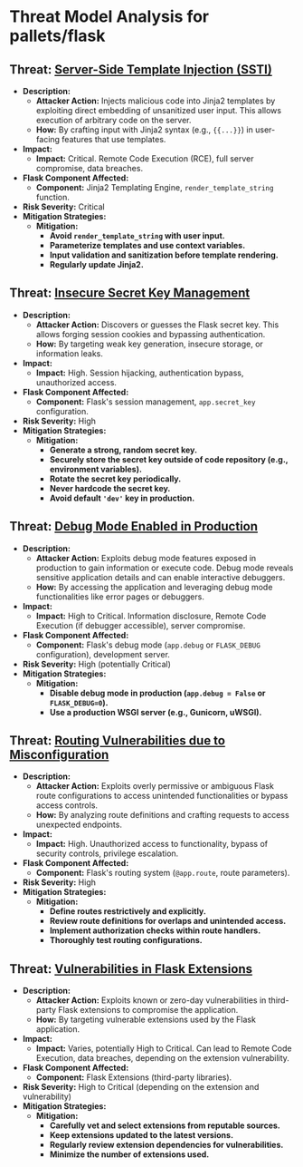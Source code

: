 # Threat Model Analysis for pallets/flask

## Threat: [Server-Side Template Injection (SSTI)](./threats/server-side_template_injection__ssti_.md)

*   **Description:**
    *   **Attacker Action:** Injects malicious code into Jinja2 templates by exploiting direct embedding of unsanitized user input. This allows execution of arbitrary code on the server.
    *   **How:** By crafting input with Jinja2 syntax (e.g., `{{...}}`) in user-facing features that use templates.
*   **Impact:**
    *   **Impact:** Critical. Remote Code Execution (RCE), full server compromise, data breaches.
*   **Flask Component Affected:**
    *   **Component:** Jinja2 Templating Engine, `render_template_string` function.
*   **Risk Severity:** Critical
*   **Mitigation Strategies:**
    *   **Mitigation:**
        *   **Avoid `render_template_string` with user input.**
        *   **Parameterize templates and use context variables.**
        *   **Input validation and sanitization before template rendering.**
        *   **Regularly update Jinja2.**

## Threat: [Insecure Secret Key Management](./threats/insecure_secret_key_management.md)

*   **Description:**
    *   **Attacker Action:** Discovers or guesses the Flask secret key. This allows forging session cookies and bypassing authentication.
    *   **How:** By targeting weak key generation, insecure storage, or information leaks.
*   **Impact:**
    *   **Impact:** High. Session hijacking, authentication bypass, unauthorized access.
*   **Flask Component Affected:**
    *   **Component:** Flask's session management, `app.secret_key` configuration.
*   **Risk Severity:** High
*   **Mitigation Strategies:**
    *   **Mitigation:**
        *   **Generate a strong, random secret key.**
        *   **Securely store the secret key outside of code repository (e.g., environment variables).**
        *   **Rotate the secret key periodically.**
        *   **Never hardcode the secret key.**
        *   **Avoid default `'dev'` key in production.**

## Threat: [Debug Mode Enabled in Production](./threats/debug_mode_enabled_in_production.md)

*   **Description:**
    *   **Attacker Action:** Exploits debug mode features exposed in production to gain information or execute code. Debug mode reveals sensitive application details and can enable interactive debuggers.
    *   **How:** By accessing the application and leveraging debug mode functionalities like error pages or debuggers.
*   **Impact:**
    *   **Impact:** High to Critical. Information disclosure, Remote Code Execution (if debugger accessible), server compromise.
*   **Flask Component Affected:**
    *   **Component:** Flask's debug mode (`app.debug` or `FLASK_DEBUG` configuration), development server.
*   **Risk Severity:** High (potentially Critical)
*   **Mitigation Strategies:**
    *   **Mitigation:**
        *   **Disable debug mode in production (`app.debug = False` or `FLASK_DEBUG=0`).**
        *   **Use a production WSGI server (e.g., Gunicorn, uWSGI).**

## Threat: [Routing Vulnerabilities due to Misconfiguration](./threats/routing_vulnerabilities_due_to_misconfiguration.md)

*   **Description:**
    *   **Attacker Action:** Exploits overly permissive or ambiguous Flask route configurations to access unintended functionalities or bypass access controls.
    *   **How:** By analyzing route definitions and crafting requests to access unexpected endpoints.
*   **Impact:**
    *   **Impact:** High. Unauthorized access to functionality, bypass of security controls, privilege escalation.
*   **Flask Component Affected:**
    *   **Component:** Flask's routing system (`@app.route`, route parameters).
*   **Risk Severity:** High
*   **Mitigation Strategies:**
    *   **Mitigation:**
        *   **Define routes restrictively and explicitly.**
        *   **Review route definitions for overlaps and unintended access.**
        *   **Implement authorization checks within route handlers.**
        *   **Thoroughly test routing configurations.**

## Threat: [Vulnerabilities in Flask Extensions](./threats/vulnerabilities_in_flask_extensions.md)

*   **Description:**
    *   **Attacker Action:** Exploits known or zero-day vulnerabilities in third-party Flask extensions to compromise the application.
    *   **How:** By targeting vulnerable extensions used by the Flask application.
*   **Impact:**
    *   **Impact:** Varies, potentially High to Critical. Can lead to Remote Code Execution, data breaches, depending on the extension vulnerability.
*   **Flask Component Affected:**
    *   **Component:** Flask Extensions (third-party libraries).
*   **Risk Severity:** High to Critical (depending on the extension and vulnerability)
*   **Mitigation Strategies:**
    *   **Mitigation:**
        *   **Carefully vet and select extensions from reputable sources.**
        *   **Keep extensions updated to the latest versions.**
        *   **Regularly review extension dependencies for vulnerabilities.**
        *   **Minimize the number of extensions used.**

